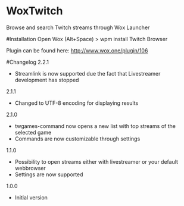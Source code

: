 # WoxTwitch
Browse and search Twitch streams through Wox Launcher

#Installation
Open Wox (Alt+Space) > wpm install Twitch Browser

Plugin can be found here: http://www.wox.one/plugin/106

#Changelog
2.2.1
  - Streamlink is now supported due the fact that Livestreamer development has stopped

2.1.1
  - Changed to UTF-8 encoding for displaying results

2.1.0
  - twgames-command now opens a new list with top streams of the selected game
  - Commands are now customizable through settings
  
1.1.0
  - Possibility to open streams either with livestreamer or your default webbrowser
  - Settings are now supported

1.0.0
  - Initial version
